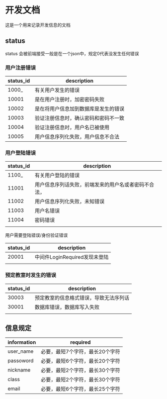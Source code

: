 # 开发文档

这是一个用来记录开发信息的文档

## status

status 会被前端接受一般是在一个json中，规定0代表没发生任何错误

### 用户注册错误

|status_id|description|
|----------|----------------|
|1000_|有关用户发生的错误|
|10001|是在用户注册时，加密密码失败|
|10002|是在将用户信息加到数据库是发生的错误|
|10003|验证注册信息时，确认密码和密码不一致|
|10004|验证注册信息时，用户名已被使用|
|10005|用户信息序列化失败，用户信息不合法|

### 用户登陆错误

| status_id | description                                          |
| --------- | ---------------------------------------------------- |
| 1100_     | 有关用户登陆的错误                                   |
| 11001     | 用户信息序列话失败，前端发来的用户名或者密码不合法， |
| 11002     | 用户信息序列化失败，未知错误                         |
| 11003     | 用户名错误                                           |
| 11004     | 密码错误                                             |
|           |                                                      |

用户需要登陆错误/身份验证错误

| status_id | description                   |
| --------- | ----------------------------- |
| 20001     | 中间件LoginRequired发现未登陆 |
|           |                               |

### 预定教室时发生的错误

| status_id | description                            |
| --------- | -------------------------------------- |
| 30003     | 预定教室的信息格式错误，导致无法序列话 |
| 30001     | 数据库错误，数据库写入失败             |
|           |                                        |

## 信息规定

|information|required|
|---------|-----------|
|user_name|必要，最短7个字符，最长20个字符|
|passoword|必要，最短6个字符，最长20个字符|
|nickname|必要，最短2个字符，最长30个字符|
|class|必要，最短2个字符，最长30个字符|
|email|必要，最短6个字符，最长25个字符|
